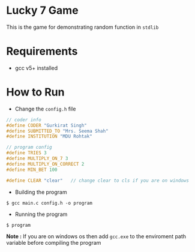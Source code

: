 # Lucky 7 Game
This is the game for demonstrating random function in `stdlib`

# Requirements
+ gcc v5+ installed

# How to Run
+ Change the `config.h` file
```cpp
// coder info
#define CODER "Gurkirat Singh"
#define SUBMITTED_TO "Mrs. Seema Shah"
#define INSTITUTION "MDU Rohtak"

// program config
#define TRIES 3
#define MULTIPLY_ON_7 3
#define MULTIPLY_ON_CORRECT 2
#define MIN_BET 100

#define CLEAR "clear"   // change clear to cls if you are on windows
```

+ Building the program
```
$ gcc main.c config.h -o program
```

+ Running the program
```
$ program
```

**Note :** If you are on windows os then add `gcc.exe` to the enviroment path variable before compiling the program